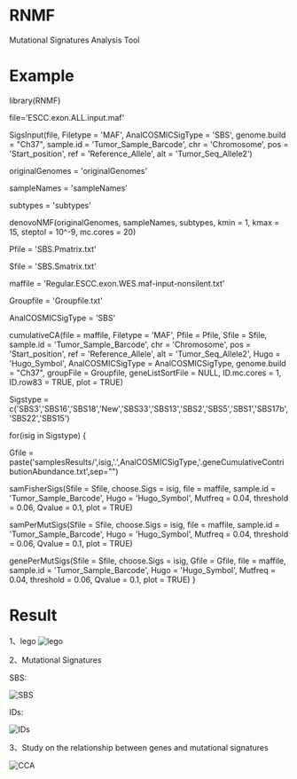 # RNMF
Mutational Signatures Analysis Tool

# Example
library(RNMF)

file='ESCC.exon.ALL.input.maf'

SigsInput(file, Filetype = 'MAF', AnalCOSMICSigType = 'SBS', genome.build = "Ch37", sample.id = 'Tumor_Sample_Barcode', chr = 'Chromosome', pos = 'Start_position', ref = 'Reference_Allele', alt = 'Tumor_Seq_Allele2')

originalGenomes = 'originalGenomes'

sampleNames = 'sampleNames'

subtypes = 'subtypes'

denovoNMF(originalGenomes, sampleNames, subtypes, kmin = 1, kmax = 15, steptol = 10^-9, mc.cores = 20)

Pfile = 'SBS.Pmatrix.txt'

Sfile = 'SBS.Smatrix.txt'

maffile = 'Regular.ESCC.exon.WES.maf-input-nonsilent.txt'

Groupfile = 'Groupfile.txt'

AnalCOSMICSigType = 'SBS'

cumulativeCA(file = maffile, Filetype = 'MAF', 
             Pfile = Pfile, Sfile = Sfile, 
             sample.id = 'Tumor_Sample_Barcode', chr = 'Chromosome', 
             pos = 'Start_position', ref = 'Reference_Allele', 
             alt = 'Tumor_Seq_Allele2', Hugo = 'Hugo_Symbol', 
             AnalCOSMICSigType = AnalCOSMICSigType, 
             genome.build = "Ch37", 
             groupFile = Groupfile, 
             geneListSortFile = NULL, 
             ID.mc.cores = 1, 
             ID.row83 = TRUE, 
             plot = TRUE) 

Sigstype = c('SBS3','SBS16','SBS18','New','SBS33','SBS13','SBS2','SBS5','SBS1','SBS17b','SBS22','SBS15')

for(isig in Sigstype)
{

  Gfile = paste('samplesResults/',isig,'.',AnalCOSMICSigType,'.geneCumulativeContributionAbundance.txt',sep="")
  
  samFisherSigs(Sfile = Sfile, choose.Sigs = isig, file = maffile,
                sample.id = 'Tumor_Sample_Barcode', Hugo = 'Hugo_Symbol', 
                Mutfreq = 0.04, threshold = 0.06, Qvalue = 0.1, plot = TRUE) 
				
  samPerMutSigs(Sfile = Sfile, choose.Sigs = isig,
                file = maffile, sample.id = 'Tumor_Sample_Barcode',
                Hugo = 'Hugo_Symbol', Mutfreq = 0.04, 
                threshold = 0.06, Qvalue = 0.1, plot = TRUE) 
				
  genePerMutSigs(Sfile = Sfile, choose.Sigs = isig, 
                 Gfile = Gfile, file = maffile,
                 sample.id = 'Tumor_Sample_Barcode', Hugo = 'Hugo_Symbol', 
                 Mutfreq = 0.04, threshold = 0.06, Qvalue = 0.1, plot = TRUE) 
}

# Result
1、lego
![lego](http://m.qpic.cn/psc?/V53vEq5F3gyvJk3g2XrK3cjeBv1WZzrh/TmEUgtj9EK6.7V8ajmQrEDBEzeC5KR9d7rIyJ9dVHeZK7qoqxvjm.PynUSyvUD831wN4*g0BrPoQUCgiIgu2y1jBUldvbKf8ymfE5y4usFM!/b&bo=jwVvAwAAAAADN*Q!&rf=viewer_4)

2、Mutational Signatures

SBS:

![SBS](http://m.qpic.cn/psc?/V53vEq5F3gyvJk3g2XrK3cjeBv1WZzrh/TmEUgtj9EK6.7V8ajmQrEDhpF4ZiC7avmykxEueRyUN.KPw2iJ3MCL5lBYu9p2Rao9n11uLBCla0Iz.4OEDjjGI3vfUId00cWN0VAg0SnKY!/b&bo=NAY4BAAAAAADNxw!&rf=viewer_4)

IDs:

![IDs](http://m.qpic.cn/psc?/V53vEq5F3gyvJk3g2XrK3cjeBv1WZzrh/TmEUgtj9EK6.7V8ajmQrEG9yNrfuj.1vyY7DCRObHgicQh1nwbkiJI4y5A95X4uRzqeUwg2dYFINzpb1fpFgn9nOtLZYNYjeouUVyNWTFxY!/b&bo=HwV1AwAAAAADJ24!&rf=viewer_4)

3、Study on the relationship between genes and mutational signatures

![CCA](http://m.qpic.cn/psc?/V53vEq5F3gyvJk3g2XrK3cjeBv1WZzrh/TmEUgtj9EK6.7V8ajmQrEBkUkrL4egd.5IZ5nZQJ1pYL4JFr*CWHlZpXeFDLuxmkUgZtWRMM.ZpBmARUGJOxDj3q6jzW9t1.TAMicGFcVjo!/b&bo=nwc4BAAAAAADR8Y!&rf=viewer_4)
